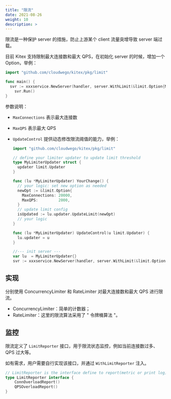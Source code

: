```yaml
---
title: "限流"
date: 2021-08-26
weight: 10
description: >
---
```


限流是一种保护 server 的措施，防止上游某个 client 流量突增导致 server 端过载。

目前 Kitex 支持限制最大连接数和最大 QPS，在初始化 server 的时候，增加一个 Option，举例：

```go
import "github.com/cloudwego/kitex/pkg/limit"

func main() {
  svr := xxxservice.NewServer(handler, server.WithLimit(&limit.Option{MaxConnections: 10000, MaxQPS: 1000}))
    svr.Run()
}
```

参数说明：

- `MaxConnections` 表示最大连接数

- `MaxQPS` 表示最大 QPS

- `UpdateControl` 提供动态修改限流阈值的能力，举例：

  ```go
  import "github.com/cloudwego/kitex/pkg/limit"

  // define your limiter updater to update limit threshold
  type MyLimiterUpdater struct {
    updater limit.Updater
  }

  func (lu *MyLimiterUpdater) YourChange() {
    // your logic: set new option as needed
    newOpt := &limit.Option{
      MaxConnections: 20000,
      MaxQPS:         2000,
    }
    // update limit config
    isUpdated := lu.updater.UpdateLimit(newOpt)
    // your logic
  }

  func (lu *MyLimiterUpdater) UpdateControl(u limit.Updater) {
    lu.updater = u
  }

  //--- init server ---
  var lu  = MyLimiterUpdater{}
  svr := xxxservice.NewServer(handler, server.WithLimit(&limit.Option{MaxConnections: 10000, MaxQPS: 1000, UpdateControl: lu.UpdateControl}))
  ```

## 实现

分别使用 ConcurrencyLimiter 和 RateLimiter 对最大连接数和最大 QPS 进行限流。

- ConcurrencyLimiter：简单的计数器；
- RateLimiter：这里的限流算法采用了 " 令牌桶算法 "。

## 监控

限流定义了 `LimitReporter` 接口，用于限流状态监控，例如当前连接数过多、QPS 过大等。

如有需求，用户需要自行实现该接口，并通过 `WithLimitReporter` 注入。

```go
// LimitReporter is the interface define to report(metric or print log) when limit happen
type LimitReporter interface {
    ConnOverloadReport()
    QPSOverloadReport()
}
```